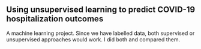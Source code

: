 ## Using unsupervised learning to predict COVID-19 hospitalization outcomes 
A machine learning project. Since we have labelled data, both supervised or unsupervised approaches would work. I did both and compared them. 
